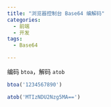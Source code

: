 ```yaml
---
title: "浏览器控制台 Base64 编解码"
categories:
  - 前端
  - 开发
tags:
  - Base64

---
```


编码 `btoa`，解码 `atob`

```javascript
btoa('1234567890')
```

```javascript
atob('MTIzNDU2Nzg5MA==')
```
